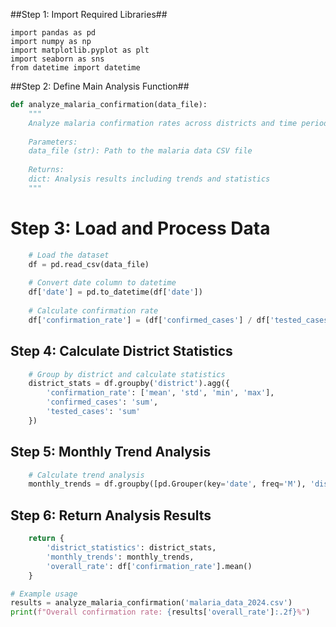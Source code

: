 ##Step 1: Import Required Libraries##

```
import pandas as pd
import numpy as np
import matplotlib.pyplot as plt
import seaborn as sns
from datetime import datetime
```

##Step 2: Define Main Analysis Function##

```python
def analyze_malaria_confirmation(data_file):
    """
    Analyze malaria confirmation rates across districts and time periods
    
    Parameters:
    data_file (str): Path to the malaria data CSV file
    
    Returns:
    dict: Analysis results including trends and statistics
    """
```

# Step 3: Load and Process Data

```python
    # Load the dataset
    df = pd.read_csv(data_file)
    
    # Convert date column to datetime
    df['date'] = pd.to_datetime(df['date'])
    
    # Calculate confirmation rate
    df['confirmation_rate'] = (df['confirmed_cases'] / df['tested_cases']) * 100
```

## Step 4: Calculate District Statistics

```python
    # Group by district and calculate statistics
    district_stats = df.groupby('district').agg({
        'confirmation_rate': ['mean', 'std', 'min', 'max'],
        'confirmed_cases': 'sum',
        'tested_cases': 'sum'
    })
```

## Step 5: Monthly Trend Analysis

```python
    # Calculate trend analysis
    monthly_trends = df.groupby([pd.Grouper(key='date', freq='M'), 'district'])['confirmation_rate'].mean().reset_index()
```

## Step 6: Return Analysis Results

```python
    return {
        'district_statistics': district_stats,
        'monthly_trends': monthly_trends,
        'overall_rate': df['confirmation_rate'].mean()
    }

# Example usage
results = analyze_malaria_confirmation('malaria_data_2024.csv')
print(f"Overall confirmation rate: {results['overall_rate']:.2f}%")
```


